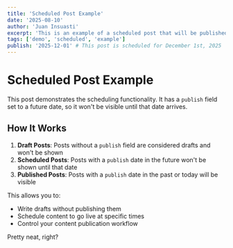 ```yaml
---
title: 'Scheduled Post Example'
date: '2025-08-10'
author: 'Juan Insuasti'
excerpt: 'This is an example of a scheduled post that will be published on a future date.'
tags: ['demo', 'scheduled', 'example']
publish: '2025-12-01' # This post is scheduled for December 1st, 2025
---
```


# Scheduled Post Example

This post demonstrates the scheduling functionality. It has a `publish` field set to a future date, so it won't be visible until that date arrives.

## How It Works

1. **Draft Posts**: Posts without a `publish` field are considered drafts and won't be shown
2. **Scheduled Posts**: Posts with a `publish` date in the future won't be shown until that date
3. **Published Posts**: Posts with a `publish` date in the past or today will be visible

This allows you to:

- Write drafts without publishing them
- Schedule content to go live at specific times
- Control your content publication workflow

Pretty neat, right?
